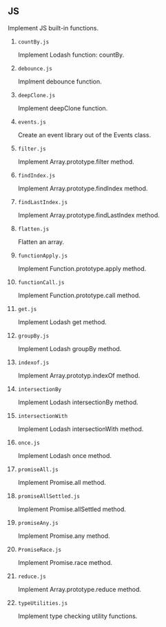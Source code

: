 ## JS

Implement JS built-in functions.

1. `countBy.js`

   Implement Lodash function: countBy.

2. `debounce.js`

   Implment debounce function.

3. `deepClone.js`

   Implement deepClone function.

4. `events.js`

   Create an event library out of the Events class.

5. `filter.js`

   Implement Array.prototype.filter method.

6. `findIndex.js`

   Implement Array.prototype.findIndex method.

7. `findLastIndex.js`

   Implement Array.prototype.findLastIndex method.

8. `flatten.js`

   Flatten an array.

9. `functionApply.js`

   Implement Function.prototype.apply method.

10. `functionCall.js`

    Implement Function.prototype.call method.

11. `get.js`

    Implement Lodash get method.

12. `groupBy.js`

    Implement Lodash groupBy method.

13. `indexof.js`

    Implement Array.prototyp.indexOf method.

14. `intersectionBy`

    Implement Lodash intersectionBy method.

15. `intersectionWith`

    Implement Lodash intersectionWith method.

16. `once.js`

    Implement Lodash once method.

17. `promiseAll.js`

    Implement Promise.all method.

18. `promiseAllSettled.js`

    Implement Promise.allSettled method.

19. `promiseAny.js`

    Implement Promise.any method.

20. `PromiseRace.js`

    Implement Promise.race method.

21. `reduce.js`

    Implement Array.prototype.reduce method.

22. `typeUtilities.js`

    Implement type checking utility functions.
